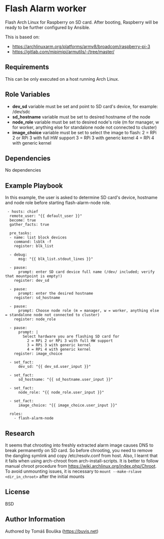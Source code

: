 Flash Alarm worker
==================

Flash Arch Linux for Raspberry on SD card. After booting, Raspberry will be ready to be further configured by Ansible.

This is based on:
* https://archlinuxarm.org/platforms/armv8/broadcom/raspberry-pi-3
* https://gitlab.com/mipimipi/armutils/-/tree/master/

Requirements
------------

This can be only executed on a host running Arch Linux.

Role Variables
--------------

- **dev_sd** variable must be set and point to SD card's device, for example: /dev/sdc
- **sd_hostname** variable must be set to desired hostname of the node
- **node_role** variable must be set to desired node's role (m for manager, w for worker, anything else for standalone node not connected to cluster)
- **image_choice** variable must be set to select the image to flash:
  2 = RPi 2 or RPi 3 with full HW support
  3 = RPi 3 with generic kernel
  4 = RPi 4 with generic kernel

Dependencies
------------

No dependencies

Example Playbook
----------------

In this example, the user is asked to determine SD card's device, hostname and node role before starting flash-alarm-node role.

```
 - hosts: chief
  remote_user: "{{ default_user }}"
  become: true
  gather_facts: true

  pre_tasks:
  - name: list block devices
    command: lsblk -f
    register: blk_list

  - debug:
      msg: "{{ blk_list.stdout_lines }}"

  - pause:
      prompt: enter SD card device full name (/dev/ included; verify that mountpoint is empty!)
    register: dev_sd

  - pause:
      prompt: enter the desired hostname
    register: sd_hostname

  - pause:
      prompt: Choose node role (m = manager, w = worker, anything else = standalone node not connected to cluster)
    register: node_role

  - pause:
      prompt: |
        Select hardware you are flashing SD card for
          2 = RPi 2 or RPi 3 with full HW support
          3 = RPi 3 with generic kernel
          4 = RPi 4 with generic kernel
    register: image_choice

  - set_fact:
      dev_sd: "{{ dev_sd.user_input }}"

  - set_fact:
      sd_hostname: "{{ sd_hostname.user_input }}"

  - set_fact:
      node_role: "{{ node_role.user_input }}"

  - set_fact:
      image_choice: "{{ image_choice.user_input }}"

  roles:
    - flash-alarm-node
```

Research
--------
It seems that chrooting into freshly extracted alarm image causes DNS to break permanently on SD card. So before chrooting, you need to remove the dangling symlink and copy /etc/resolv.conf from host.
Also, I learnt that it fails when using arch-chroot from arch-install-scripts. It is better to follow manual chroot procedure from https://wiki.archlinux.org/index.php/Chroot. To avoid unmounting issues, it is necessary to `mount --make-rslave <dir_in_chroot>` after the initial mounts

License
-------

BSD

Author Information
------------------

Authored by Tomáš Bouška (https://buvis.net)
